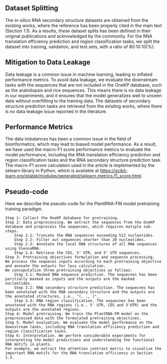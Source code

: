 
## Dataset Splitting
The in-silico RNA secondary structure datasets are obtained from the existing works, 
where the reference has been properly cited in the main text (Section 1.1). 
As a results, these dataset splits has been defined in their original publications and acknowledged by the community. 
For the RNA translation efficiency prediction and region classification tasks, we split the dataset into training, validation, and test sets,
with a ratio of 80:10:10(%). 


## Mitigation to Data Leakage
Data leakage is a common issue in machine learning, leading to inflated performance metrics. 
To avoid data leakage, we evaluate the downstream tasks with the sequences that are not included in the OneKP database,
such as the arabidopsis and rice sequences. This means there is no data leakage in our experiments, 
and it ensures that the model generalizes well to unseen data without overfitting to the training data. 
The datasets of secondary structure prediction tasks are retrieved from the existing works, 
where there is no data leakage issue reported in the literature.


## Performance Metrics
The data imbalances has been a common issue in the field of bioinformatics, which may lead to biased model performance.
As a result, we have used the macro-F1 score performance metrics to evaluate the model performance, 
including the RNA translation efficiency prediction and region classification tasks and the RNA secondary structure prediction task.
The macro-F1 score calculation used in the article is implemented by the sklearn library in Python, 
which is available at https://scikit-learn.org/stable/modules/generated/sklearn.metrics.f1_score.html.

## Pseudo-code
Here we describe the pseudo-code for the PlantRNA-FM model pretraining training paradigm.
```
Step 1: Collect the OneKP database for pretraining.
Step 2: Data preprocessing. We extract the sequences from the OneKP database and preprocess the sequecnes, which requires mutiple sub-steps.
    Step 2.1: Truncate the RNA sequences exceeding 512 nucleotides.
    Step 2.2: Filter out sequences shorter than 20 nucleotides.
    Step 2.3: Annotate the local RNA structures of all RNA sequences using ViennaRNA.
    Step 2.4: Retrieve the CDS, 5' UTR, and 3' UTR sequences.
Step 3: Pretraining objectives formulation and sequence processing. 
We process the sequeces inputs according to each pretraining objective and annoate the outputs for loss calculation.
We conceputalize three pretraining objectives as follows:
    Step 3.1: Masked RNA sequence prediction. The sequecnes has been paritially masked as inputs and the outputs are the masked nucleotides.
    Step 3.2: RNA secondary structure prediction. The sequecnes has been annotated with the RNA secondary structure and the outputs are the annotated structures, i.e., "(, ., )".
    Step 3.3: RNA region classification. The sequecnes has been annotated with the RNA regions (i.e., 5' UTR, CDS and 3'UTR) and the outputs are the annotated regions.
Step 4: Model pretraining. We train the PlantRNA-FM model on the preprocessed data with the formulated pretraining objectives.
Step 5: Model evaluation. We evaluate the model performance on the downstream tasks, including RNA translation efficiency prediction and region classification tasks.
Step 6: Interpretation. We perform considerable experiments for interpreting the model predictions and understanding the functional RNA motifs in plants.
For example, we extract the attention contrast matrix to visualize the important RNA motifs for the RNA translation efficiency in Section 1.3.
```


